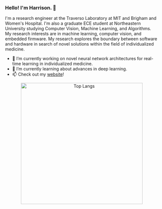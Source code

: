 <!--
**harrisonlsun/harrisonlsun** is a ✨ _special_ ✨ repository because its `README.md` (this file) appears on your GitHub profile.

Here are some ideas to get you started:

- 🔭 I’m currently working on ...
- 🌱 I’m currently learning ...
- 👯 I’m looking to collaborate on ...
- 🤔 I’m looking for help with ...
- 💬 Ask me about ...
- 📫 How to reach me: ...
- 😄 Pronouns: ...
- ⚡ Fun fact: ...
-->

### Hello! I'm Harrison. 👋

I'm a research engineer at the Traverso Laboratory at MIT and Brigham and Women's Hospital. I'm also a graduate ECE student at Northeastern University studying Computer Vision, Machine Learning, and Algorithms. My research interests are in machine learning, computer vision, and embedded firmware. My research explores the boundary between software and hardware in search of novel solutions within the field of individualized medicine.  

- 🔭 I’m currently working on novel neural network architectures for real-time learning in individualized medicine.
- 🌱 I’m currently learning about advances in deep learning.
- 📫 Check out my [website](https://www.hlsun.dev)! 

<div align="center">
  <a href="https://github.com/harrisonlsun/github-readme-stats">
    <img src="https://github-readme-stats.vercel.app/api/top-langs/?username=harrisonlsun&layout=donut-vertical&theme=transparent&hide_border=true" alt="Top Langs" width="400" height="400"/>
  </a>
</div>
